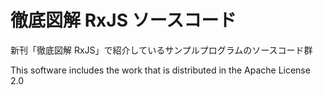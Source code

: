 # 徹底図解 RxJS ソースコード

新刊「徹底図解 RxJS」で紹介しているサンプルプログラムのソースコード群

This software includes the work that is distributed in the Apache License 2.0
